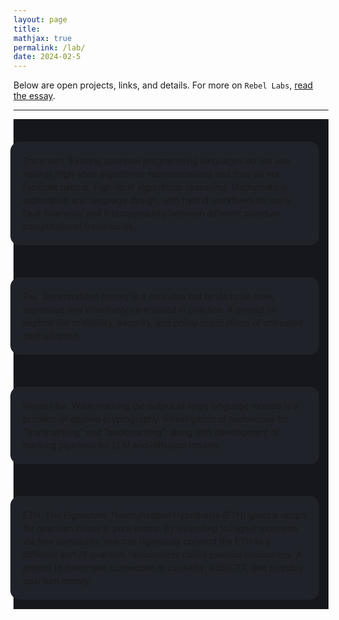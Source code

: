 ```yaml
---
layout: page
title:
mathjax: true
permalink: /lab/
date: 2024-02-5
---
```


Below are open projects, links, and details. For more on `Rebel Labs`, [read the essay](/bell).

---

<div style="background-color: #16171c ; padding: 20px 20px 20px 0px; border: 0px solid
grey; line-height:1.5">
<details>
  <summary>
<div style="background-color: #202229 ; padding: 20px; margin:-5px; border: 0px solid
grey; line-height:1.5; border-radius: 15px">
<span style="font-variant: small-caps">Statecraft.</span> Existing quantum
programming languages do not use natural, high-level
algorithmic representations and thus do not facilitate natural,
high-level algorithmic reasoning. Mathematical exploration and
language design, with hybrid workflows for early fault-tolerance and
interoperability between different quantum computational frameworks.
</div>
  </summary>
  <p>
To do.
  </p>
</details>
</div>

<div style="background-color: #16171c ; padding: 20px 20px 20px 0px; border: 0px solid
grey; line-height:1.5">
<details>
  <summary>
<div style="background-color: #202229 ; padding: 20px; margin:-5px; border: 0px solid
grey; line-height:1.5; border-radius: 15px">
<span style="font-variant: small-caps">Paχ.</span> Decentralized money
is a cool idea but tends to be slow, expensive and effectively
centralized in practice. A project to explore the scalability, security,
and policy implications of untrusted centralization.
</div>
  </summary>
  <p>
To do.
  </p>
</details>
</div>

<div style="background-color: #16171c ; padding: 20px 20px 20px 0px; border: 0px solid
grey; line-height:1.5">
<details>
  <summary>
<div style="background-color: #202229 ; padding: 20px; margin:-5px; border: 0px solid
grey; line-height:1.5; border-radius: 15px">
<span style="font-variant: small-caps">Invisible Ink.</span> Watermarking the
output of large language models is a problem of applied
cryptography. Investigation of techniques for “frontmarking” and
“backmarking”, along with development of marking pipelines for LLM and diffusion models.
</div>
  </summary>
  <p>
To do.
  </p>
</details>
</div>

<div style="background-color: #16171c ; padding: 20px 20px 20px 0px; border: 0px solid
grey; line-height:1.5">
<details>
  <summary>
<div style="background-color: #202229 ; padding: 20px; margin:-5px; border: 0px solid
grey; line-height:1.5; border-radius: 15px">
<span style="font-variant: small-caps">ETH.</span> The Eigenstate
Thermalization Hypothesis (ETH) gives a recipe for quantum chaos in pure
states. By extending to higher moments via free cumulants, one can
rigorously connect the ETH to a different sort of quantum randomness
called pseudorandomness. A project to determine connection to
causality, AdS/CFT, and possibly quantum money.
</div>
  </summary>
  <p>
To do.
  </p>
</details>
</div>
